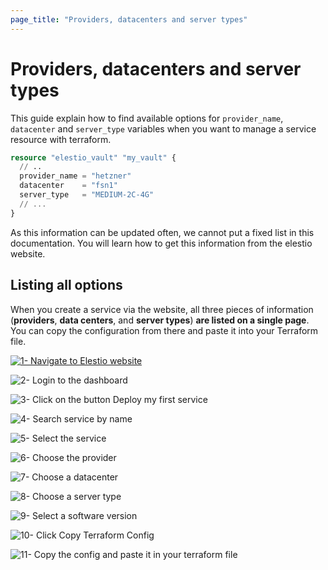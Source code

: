 ```yaml
---
page_title: "Providers, datacenters and server types"
---
```


# Providers, datacenters and server types

This guide explain how to find available options for `provider_name`, `datacenter` and `server_type` variables when you want to manage a service resource with terraform.

```tf
resource "elestio_vault" "my_vault" {
  // ..
  provider_name = "hetzner"
  datacenter    = "fsn1"
  server_type   = "MEDIUM-2C-4G"
  // ...
}
```

As this information can be updated often, we cannot put a fixed list in this documentation.
You will learn how to get this information from the elestio website.

## Listing all options

When you create a service via the website, all three pieces of information (**providers**, **data centers**, and **server types**) **are listed on a single page**. You can copy the configuration from there and paste it into your Terraform file.

[![1- Navigate to Elestio website](https://docs.elest.io/uploads/images/gallery/2023-10/scaled-1680-/cleanshot-2023-10-03-at-12-55-15.png)](https://elest.io/)

![2- Login to the dashboard](https://docs.elest.io/uploads/images/gallery/2023-10/scaled-1680-/cleanshot-2023-10-03-at-12-55-32.png)

![3- Click on the button Deploy my first service](https://docs.elest.io/uploads/images/gallery/2023-10/scaled-1680-/cleanshot-2023-10-03-at-12-55-53.png)

![4- Search service by name](https://docs.elest.io/uploads/images/gallery/2023-10/scaled-1680-/cleanshot-2023-10-03-at-12-56-15.png)

![5- Select the service](https://docs.elest.io/uploads/images/gallery/2023-10/scaled-1680-/cleanshot-2023-10-03-at-12-56-27.png)

![6- Choose the provider](https://docs.elest.io/uploads/images/gallery/2023-10/scaled-1680-/cleanshot-2023-10-03-at-12-56-51.png)

![7- Choose a datacenter](https://docs.elest.io/uploads/images/gallery/2023-10/scaled-1680-/cleanshot-2023-10-03-at-12-57-04.png)

![8- Choose a server type](https://docs.elest.io/uploads/images/gallery/2023-10/scaled-1680-/cleanshot-2023-10-03-at-12-57-20.png)

![9- Select a software version](https://docs.elest.io/uploads/images/gallery/2023-10/scaled-1680-/cleanshot-2023-10-03-at-12-57-39.png)

![10- Click Copy Terraform Config](https://docs.elest.io/uploads/images/gallery/2023-10/scaled-1680-/cleanshot-2023-10-03-at-12-57-50.png)

![11- Copy the config and paste it in your terraform file](https://docs.elest.io/uploads/images/gallery/2023-10/scaled-1680-/cleanshot-2023-10-03-at-12-58-05.png)
